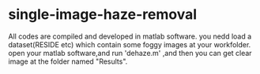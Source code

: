 # single-image-haze-removal
All codes are  compiled and developed in matlab software.
you nedd load a dataset(RESIDE etc) which contain some foggy images at your workfolder.
open your matlab software,and run 'dehaze.m' ,and then you can get clear image at the folder named "Results".
